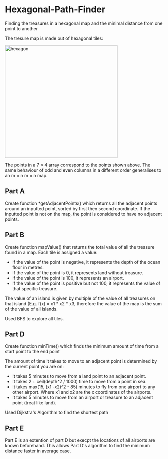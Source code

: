 # Hexagonal-Path-Finder
Finding the treasures in a hexagonal map and the minimal distance from one point to another 

The tresure map is made out of hexagonal tiles:

<img width="360" alt="hexagon" src="https://github.com/ybotf/Hexagonal-Path-Finder/assets/56858161/b9155344-54b3-4062-9a96-44f5fd25f84b">

The points in a 7 × 4 array correspond to the points shown above. The same behaviour of odd and even columns in a different order generalises to an m × n
m × n map.

## Part A
Create function *getAdjacentPoints() which returns all the adjacent points around an inputted point, sorted by first then second coordinate. If the inputted point is not on the map, the point is considered to have no adjacent points.

## Part B
Create function mapValue() that returns the total value of all the treasure found in a map.
Each tile is assigned a value:
- If the value of the point is negative, it represents the depth of the ocean floor in metres. 
- If the value of the point is 0, it represents land without treasure. 
- If the value of the point is 100, it represents an airport. 
- If the value of the point is positive but not 100, it represents the value of that specific treasure.

The value of an island is given by multiple of the value of all treasures on that island (E.g. f(x) = x1 * x2 * x3, therefore the value of the map is the sum of the value of all islands.

Used BFS to explore all tiles.

## Part D
Create function minTime() which finds the minimum amount of time from a start point to the end point

The amount of time it takes to move to an adjacent point is determined by the current point you are on:
- It takes 5 minutes to move from a land point to an adjacent point.
- It takes 2 + ceil(depth^2 / 1000) time to move from a point in sea.
- It takes max(15, (x1 -x2)^2 - 85) minutes to fly from one airport to any other airport. Where x1 and x2 are the  x coordinates of the airports.
- It takes 5 minutes to move from an airport or treasure to an adjacent point (treat like land).

Used Dijkstra's Algorithm to find the shortest path

## Part E
Part E is an extention of part D but execpt the locations of all airports are known beforehand. This allows Part D's algorithm to find the minimum distance faster in average case.
